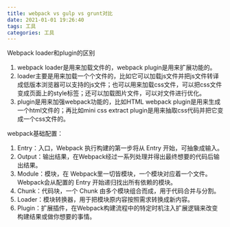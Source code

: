 ```yaml
---
title: webpack vs gulp vs grunt对比
date: 2021-01-01 19:26:40
tags: 工具
categories: 工具
---
```


<!-- more -->

<p>Webpack loader和plugin的区别</p>

<ol>
  <li>webpack loader是用来加载文件的，webpack plugin是用来扩展功能的。</li>
  <li>loader主要是用来加载一个个文件的，比如它可以加载js文件并把js文件转译成低版本浏览器可以支持的js文件；也可以用来加载css文件，可以把css文件变成页面上的style标签；还可以加载图片文件，可以对文件进行优化。</li>
  <li>plugin是用来加强webpack功能的，比如HTML webpack plugin是用来生成一个html文件的；再比如mini css extract plugin是用来抽取css代码并把它变成一个css文件的。</li>
</ol>

<p>webpack基础配置：</p>
<ol>
  <li>Entry：入口，Webpack 执行构建的第一步将从 Entry 开始，可抽象成输入。</li>
  <li>Output：输出结果，在Webpack经过一系列处理并得出最终想要的代码后输出结果。</li>
  <li>Module：模块，在 Webpack里一切皆模块，一个模块对应着一个文件。Webpack会从配置的 Entry 开始递归找出所有依赖的模块。</li>
  <li>Chunk：代码块，一个 Chunk 由多个模块组合而成，用于代码合并与分割。</li>
  <li>Loader：模块转换器，用于把模块原内容按照需求转换成新内容。</li>
  <li>Plugin：扩展插件，在Webpack构建流程中的特定时机注入扩展逻辑来改变构建结果或做你想要的事情。</li>
</ol>

